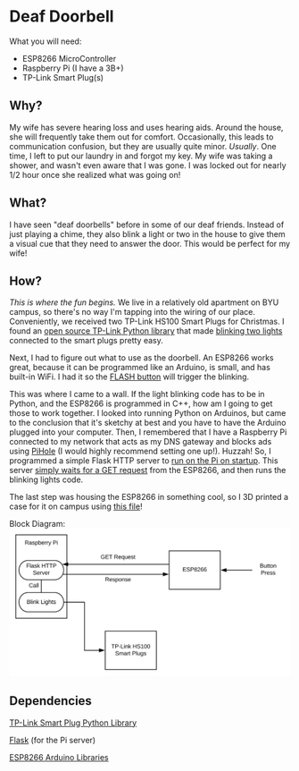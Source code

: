 # Deaf Doorbell
What you will need:
* ESP8266 MicroController
* Raspberry Pi (I have a 3B+)
* TP-Link Smart Plug(s)

## Why?
My wife has severe hearing loss and uses hearing aids. Around the house, she will frequently take them out for comfort. Occasionally, this leads to communication confusion, but they are usually quite minor. *Usually*. One time, I left to put our laundry in and forgot my key. My wife was taking a shower, and wasn't even aware that I was gone. I was locked out for nearly 1/2 hour once she realized what was going on!

## What?
I have seen "deaf doorbells" before in some of our deaf friends. Instead of just playing a chime, they also blink a light or two in the house to give them a visual cue that they need to answer the door. This would be perfect for my wife!

## How?
*This is where the fun begins.* We live in a relatively old apartment on BYU campus, so there's no way I'm tapping into the wiring of our place. Conveniently, we received two TP-Link HS100 Smart Plugs for Christmas. I found an [open source TP-Link Python library](https://github.com/vrachieru/tplink-smartplug-api) that made [blinking two lights](https://github.com/nufsty2/DeafDoorbell/blob/master/src_raspberryPi/blink.py) connected to the smart plugs pretty easy.

Next, I had to figure out what to use as the doorbell. An ESP8266 works great, because it can be programmed like an Arduino, is small, and has built-in WiFi. I had it so the [FLASH button](https://github.com/nufsty2/DeafDoorbell/blob/master/src_ESP8266/doorbell/doorbell.ino) will trigger the blinking.

This was where I came to a wall. If the light blinking code has to be in Python, and the ESP8266 is programmed in C++, how am I going to get those to work together. I looked into running Python on Arduinos, but came to the conclusion that it's sketchy at best and you have to have the Arduino plugged into your computer. Then, I remembered that I have a Raspberry Pi connected to my network that acts as my DNS gateway and blocks ads using [PiHole](https://pi-hole.net/) (I would highly recommend setting one up!). Huzzah! So, I programmed a simple Flask HTTP server to [run on the Pi on startup](https://github.com/nufsty2/DeafDoorbell/blob/master/src_raspberryPi/start_server.sh). This server [simply waits for a GET request](https://github.com/nufsty2/DeafDoorbell/blob/master/src_raspberryPi/pi_server.py) from the ESP8266, and then runs the blinking lights code.

The last step was housing the ESP8266 in something cool, so I 3D printed a case for it on campus using [this file](https://www.thingiverse.com/thing:2786523)!

Block Diagram:
![Block Diagram](https://github.com/nufsty2/DeafDoorbell/blob/master/Pictures/Deaf%20Doorbell.svg)

## Dependencies
[TP-Link Smart Plug Python Library](https://github.com/vrachieru/tplink-smartplug-api)

[Flask](https://pypi.org/project/Flask/) (for the Pi server)

[ESP8266 Arduino Libraries](https://github.com/esp8266/Arduino)
